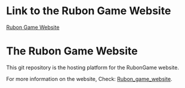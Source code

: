 # Link to the Rubon Game Website

[Rubon Game Website](https://rubongame.com/)

# The Rubon Game Website

This git repository is the hosting platform for the RubonGame website.

For more information on the website, Check: [Rubon_game_website](https://github.com/YanivZalach/Rubon_game_website).

